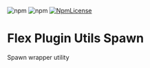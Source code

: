 ![npm](https://img.shields.io/npm/v/flex-plugins-utils-spawn.svg?style=flat-square)
![npm](https://img.shields.io/npm/dt/flex-plugins-utils-spawn.svg?style=flat-square)
[![NpmLicense](https://img.shields.io/npm/l/flex-plugins-utils-spawn.svg?style=flat-square)](../../LICENSE)

# Flex Plugin Utils Spawn

Spawn wrapper utility

 
